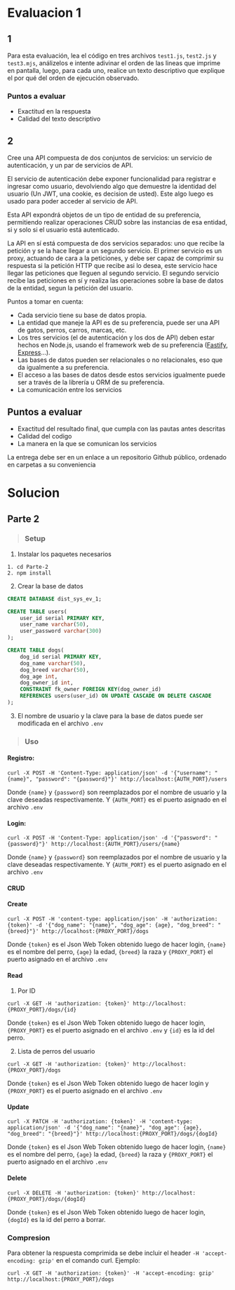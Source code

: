 # Evaluacion 1

## 1

Para esta evaluación, lea el código en tres archivos `test1.js`, `test2.js` y `test3.mjs`, análizelos e intente adivinar el orden de las lineas que imprime en pantalla, luego, para cada uno, realice un texto descriptivo que explique el por qué del orden de ejecución observado.

### Puntos a evaluar

* Exactitud en la respuesta
* Calidad del texto descriptivo


## 2

Cree una API compuesta de dos conjuntos de servicios: un servicio de autenticación, y un par de servicios de API. 

El servicio de autenticación debe exponer funcionalidad para registrar e ingresar como usuario, devolviendo algo que demuestre la identidad del usuario (Un JWT, una cookie, es decision de usted). Este algo luego es usado para poder acceder al servicio de API. 

Esta API expondrá objetos de un tipo de entidad de su preferencia, permitiendo realizar operaciones CRUD sobre las instancias de esa entidad, si y solo si el usuario está autenticado. 

La API en sí está compuesta de dos servicios separados: uno que recibe la petición y se la hace llegar a un segundo servicio. El primer servicio es un proxy, actuando de cara a la peticiones, y debe ser capaz de comprimir su respuesta si la petición HTTP que recibe asi lo desea, este servicio hace llegar las peticiones que lleguen al segundo servicio. El segundo servicio recibe las peticiones en sí y realiza las operaciones sobre la base de datos de la entidad, segun la petición del usuario.

Puntos a tomar en cuenta:

* Cada servicio tiene su base de datos propia.
* La entidad que maneje la API es de su preferencia, puede ser una API de gatos, perros, carros, marcas, etc.
* Los tres servicios (el de autenticación y los dos de API) deben estar hechos en Node.js, usando el framework web de su preferencia ([Fastify](https://www.fastify.io/), [Express](http://expressjs.com/)...).
* Las bases de datos pueden ser relacionales o no relacionales, eso que da igualmente a su preferencia.
* El acceso a las bases de datos desde estos servicios igualmente puede ser a través de la librería u ORM de su preferencia.
* La comunicación entre los servicios

## Puntos a evaluar

* Exactitud del resultado final, que cumpla con las pautas antes descritas
* Calidad del codigo
* La manera en la que se comunican los servicios


La entrega debe ser en un enlace a un repositorio Github público, ordenado en carpetas a su conveniencia


# Solucion
## Parte 2
> ### Setup
1. Instalar los paquetes necesarios
```shell
1. cd Parte-2
2. npm install
```
2. Crear la base de datos
```sql
CREATE DATABASE dist_sys_ev_1;

CREATE TABLE users(
    user_id serial PRIMARY KEY,
    user_name varchar(50),
    user_password varchar(300)
);

CREATE TABLE dogs(
    dog_id serial PRIMARY KEY,
    dog_name varchar(50),
    dog_breed varchar(50),
    dog_age int,
    dog_owner_id int,
    CONSTRAINT fk_owner FOREIGN KEY(dog_owner_id) 
    REFERENCES users(user_id) ON UPDATE CASCADE ON DELETE CASCADE
);
```
3. El nombre de usuario y la clave para la base de datos puede ser modificada en el archivo `.env`

> ### Uso
#### Registro:

```shell
curl -X POST -H 'Content-Type: application/json' -d '{"username": "{name}", "password": "{password}"}' http://localhost:{AUTH_PORT}/users
```

Donde `{name}` y `{password}` son reemplazados por el nombre de usuario y la clave deseadas respectivamente. Y `{AUTH_PORT}` es el puerto asignado en el archivo `.env`

#### Login:

```shell
curl -X POST -H 'Content-Type: application/json' -d '{"password": "{password}"}' http://localhost:{AUTH_PORT}/users/{name}
```

Donde `{name}` y `{password}` son reemplazados por el nombre de usuario y la clave deseadas respectivamente. Y `{AUTH_PORT}` es el puerto asignado en el archivo `.env`

#### **CRUD**
#### Create
```shell
curl -X POST -H 'content-type: application/json' -H 'authorization: {token}' -d '{"dog_name": "{name}", "dog_age": {age}, "dog_breed": "{breed}"}' http://localhost:{PROXY_PORT}/dogs
```

Donde `{token}` es el Json Web Token obtenido luego de hacer login, `{name}` es el nombre del perro, `{age}` la edad, `{breed}` la raza y `{PROXY_PORT}` el puerto asignado en el archivo `.env`

#### Read

1. Por ID
```shell
curl -X GET -H 'authorization: {token}' http://localhost:{PROXY_PORT}/dogs/{id}
```

Donde `{token}` es el Json Web Token obtenido luego de hacer login, `{PROXY_PORT}` es el puerto asignado en el archivo `.env` y `{id}` es la id del perro.

2. Lista de perros del usuario
```shell
curl -X GET -H 'authorization: {token}' http://localhost:{PROXY_PORT}/dogs
```

Donde `{token}` es el Json Web Token obtenido luego de hacer login y `{PROXY_PORT}` es el puerto asignado en el archivo `.env`

#### Update
```shell
curl -X PATCH -H 'authorization: {token}' -H 'content-type: application/json' -d '{"dog_name": "{name}", "dog_age": {age}, "dog_breed": "{breed}"}' http://localhost:{PROXY_PORT}/dogs/{dogId}
```

Donde `{token}` es el Json Web Token obtenido luego de hacer login, `{name}` es el nombre del perro, `{age}` la edad, `{breed}` la raza y `{PROXY_PORT}` el puerto asignado en el archivo `.env`

#### Delete
```shell
curl -X DELETE -H 'authorization: {token}' http://localhost:{PROXY_PORT}/dogs/{dogId}
```

Donde `{token}` es el Json Web Token obtenido luego de hacer login, `{dogId}` es la id del perro a borrar.

### Compresion
Para obtener la respuesta comprimida se debe incluir el header `-H 'accept-encoding: gzip'` en el comando curl. Ejemplo:

```shell
curl -X GET -H 'authorization: {token}' -H 'accept-encoding: gzip' http://localhost:{PROXY_PORT}/dogs
```